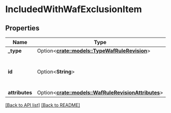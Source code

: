 # IncludedWithWafExclusionItem

## Properties

Name | Type | Description | Notes
------------ | ------------- | ------------- | -------------
**_type** | Option<[**crate::models::TypeWafRuleRevision**](TypeWafRuleRevision.md)> |  | 
**id** | Option<**String**> | Alphanumeric string identifying a WAF rule revision. | [readonly]
**attributes** | Option<[**crate::models::WafRuleRevisionAttributes**](WafRuleRevisionAttributes.md)> |  | 

[[Back to API list]](../README.md#documentation-for-api-endpoints) [[Back to README]](../README.md)


